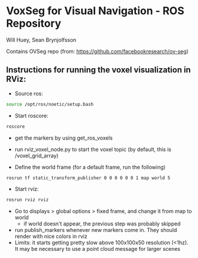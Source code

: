 # VoxSeg for Visual Navigation - ROS Repository

Will Huey, Sean Brynjolfsson

Contains OVSeg repo (from: https://github.com/facebookresearch/ov-seg)




## Instructions for running the voxel visualization in RViz:

- Source ros:
```bash
source /opt/ros/noetic/setup.bash
```
  
- Start roscore:

```bash
roscore
```

- get the markers by using get_ros_voxels 

- run rviz_voxel_node.py to start the voxel topic (by default, this is /voxel_grid_array)
- Define the world frame (for a default frame, run the following)
```bash
rosrun tf static_transform_publisher 0 0 0 0 0 0 1 map world 5
```

- Start rviz:
```bash
rosrun rviz rviz
```
- Go to displays > global options > fixed frame, and change it from map to world
  - if world doesn't appear, the previous step was probably skipped
- run publish_markers whenever new markers come in. They should render with nice colors in rviz
- Limits: it starts getting pretty slow above 100x100x50 resolution (<1hz). It may be necessary to use a point cloud message for larger scenes


